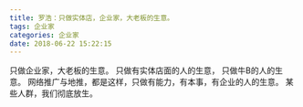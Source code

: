 ```yaml
---
title: 罗浩：只做实体店，企业家，大老板的生意。
tags: 企业家
categories: 企业家
date: 2018-06-22 15:22:15
---
```


只做企业家，大老板的生意。
只做有实体店面的人的生意，
只做牛B的人的生意。
网络推广与地推，都是这样，只做有能力，有本事，有企业的人的生意。
某些人群，我们彻底放生。